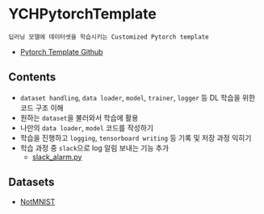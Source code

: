 # YCHPytorchTemplate
```Plain text
딥러닝 모델에 데이터셋을 학습시키는 Customized Pytorch template
```
- [Pytorch Template Github](https://github.com/victoresque/pytorch-template)

## Contents
- `dataset handling`, `data loader`, `model`, `trainer`, `logger` 등 DL 학습을 위한 코드 구조 이해
- 원하는 `dataset`을 불러와서 학습에 활용
- 나만의 `data loader`, `model` 코드를 작성하기
- 학습을 진행하고 `logging`, `tensorboard writing` 등 기록 및 저장 과정 익히기
- 학습 과정 중 `slack`으로 log 알림 보내는 기능 추가
  - [slack_alarm.py](./slack_alarm.py)

## Datasets
- [NotMNIST](http://yaroslavvb.blogspot.com/2011/09/notmnist-dataset.html)